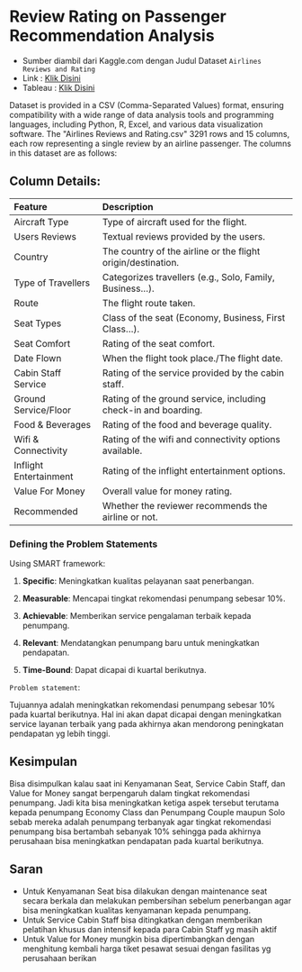 # Review Rating on Passenger Recommendation Analysis

* Sumber diambil dari Kaggle.com dengan Judul Dataset `Airlines Reviews and Rating`
* Link : [Klik Disini](https://www.kaggle.com/datasets/anandshaw2001/airlines-reviews-and-rating)
* Tableau : [Klik Disini](https://public.tableau.com/app/profile/reski.hidayat/viz/h8dsft_Milestone1_Reski_Hidayat/ANALISAREKOMENDASIPENUMPANG)
  
Dataset is provided in a CSV (Comma-Separated Values) format, ensuring compatibility with a wide range of data analysis tools and programming languages, including Python, R, Excel, and various data visualization software. The "Airlines Reviews and Rating.csv" 3291 rows and 15 columns, each row representing a single review by an airline passenger. The columns in this dataset are as follows:

## Column Details:
| Feature | Description |
| :--- | :--- |
| Aircraft Type | Type of aircraft used for the flight.|
| Users Reviews | Textual reviews provided by the users.|
| Country | The country of the airline or the flight origin/destination.|
| Type of Travellers | Categorizes travellers (e.g., Solo, Family, Business…).|
| Route | The flight route taken.|
| Seat Types | Class of the seat (Economy, Business, First Class…).|
| Seat Comfort | Rating of the seat comfort.|
| Date Flown | When the flight took place./The flight date.|
| Cabin Staff Service | Rating of the service provided by the cabin staff.|
| Ground Service/Floor | Rating of the ground service, including check-in and boarding.|
| Food & Beverages | Rating of the food and beverage quality.|
| Wifi & Connectivity | Rating of the wifi and connectivity options available.|
| Inflight Entertainment | Rating of the inflight entertainment options.|
| Value For Money | Overall value for money rating.|
| Recommended | Whether the reviewer recommends the airline or not. |

### Defining the Problem Statements

Using SMART framework:

1. **Specific**: Meningkatkan kualitas pelayanan saat penerbangan.

2. **Measurable**: Mencapai tingkat rekomendasi penumpang sebesar 10%.

3. **Achievable**: Memberikan service pengalaman terbaik kepada penumpang.

4. **Relevant**: Mendatangkan penumpang baru untuk meningkatkan pendapatan.

5. **Time-Bound**: Dapat dicapai di kuartal berikutnya.

`Problem statement`:

Tujuannya adalah meningkatkan rekomendasi penumpang sebesar 10% pada kuartal berikutnya. Hal ini akan dapat dicapai dengan meningkatkan service layanan terbaik yang pada akhirnya akan mendorong peningkatan pendapatan yg lebih tinggi.

## Kesimpulan

Bisa disimpulkan kalau saat ini Kenyamanan Seat, Service Cabin Staff, dan Value for Money sangat berpengaruh dalam tingkat rekomendasi penumpang. Jadi kita bisa meningkatkan ketiga aspek tersebut terutama kepada penumpang Economy Class dan Penumpang Couple maupun Solo sebab mereka adalah penumpang terbanyak agar tingkat rekomendasi penumpang bisa bertambah sebanyak 10% sehingga pada akhirnya perusahaan bisa meningkatkan pendapatan pada kuartal berikutnya.

## Saran
* Untuk Kenyamanan Seat bisa dilakukan dengan maintenance seat secara berkala dan melakukan pembersihan sebelum penerbangan agar bisa meningkatkan kualitas kenyamanan kepada penumpang.
* Untuk Service Cabin Staff bisa ditingkatkan dengan memberikan pelatihan khusus dan intensif kepada para Cabin Staff yg masih aktif
* Untuk Value for Money mungkin bisa dipertimbangkan dengan menghitung kembali harga tiket pesawat sesuai dengan fasilitas yg perusahaan berikan
